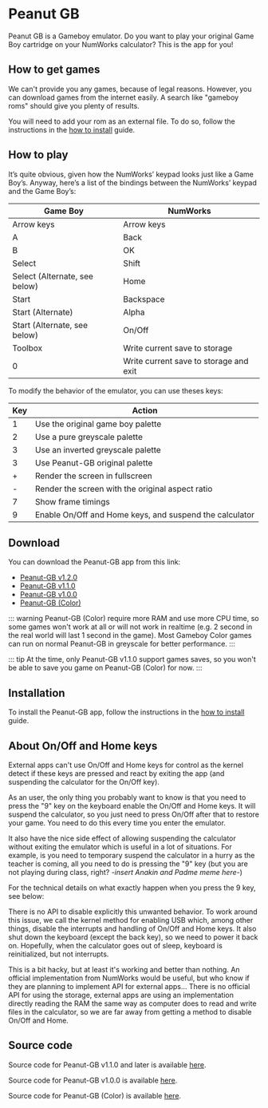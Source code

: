 # Peanut GB

Peanut GB is a Gameboy emulator. Do you want to play your original Game Boy
cartridge on your NumWorks calculator? This is the app for you!

## How to get games

We can't provide you any games, because of legal reasons. However, you can
download games from the internet easily. A search like "gameboy roms" should
give you plenty of results.

You will need to add your rom as an external file. To do so, follow the
instructions in the [how to install](../help/how-to-install.md) guide.

## How to play

It’s quite obvious, given how the NumWorks’ keypad looks just like a Game Boy’s.
Anyway, here’s a list of the bindings between the NumWorks’ keypad and the
Game Boy’s:

| Game Boy                      | NumWorks                               |
| ----------------------------- | -------------------------------------- |
| Arrow keys                    | Arrow keys                             |
| A                             | Back                                   |
| B                             | OK                                     |
| Select                        | Shift                                  |
| Select (Alternate, see below) | Home                                   |
| Start                         | Backspace                              |
| Start (Alternate)             | Alpha                                  |
| Start (Alternate, see below)  | On/Off                                 |
| Toolbox                       | Write current save to storage          |
| 0                             | Write current save to storage and exit |

To modify the behavior of the emulator, you can use theses keys:

| Key | Action                                                 |
| --- | ------------------------------------------------------ |
| 1   | Use the original game boy palette                      |
| 2   | Use a pure greyscale palette                           |
| 3   | Use an inverted greyscale palette                      |
| 3   | Use Peanut-GB original palette                         |
| +   | Render the screen in fullscreen                        |
| -   | Render the screen with the original aspect ratio       |
| 7   | Show frame timings                                     |
| 9   | Enable On/Off and Home keys, and suspend the calculator |

## Download

You can download the Peanut-GB app from this link:

- [Peanut-GB v1.2.0](https://yaya-cout.github.io/Nwagyu/assets/apps/peanutgb-1.2.0.nwa)
- [Peanut-GB v1.1.0](https://yaya-cout.github.io/Nwagyu/assets/apps/peanutgb-1.1.0.nwa)
- [Peanut-GB v1.0.0](https://yaya-cout.github.io/Nwagyu/assets/apps/peanutgb-1.0.0.nwa)
- [Peanut-GB (Color)](https://yaya-cout.github.io/Nwagyu/assets/apps/peanutgbc.nwa)

::: warning
Peanut-GB (Color) require more RAM and use more CPU time, so some games won't
work at all or will not work in realtime (e.g. 2 second in the real world will
last 1 second in the game).
Most Gameboy Color games can run on normal Peanut-GB in greyscale for better
performance.
:::

::: tip
At the time, only Peanut-GB v1.1.0 support games saves, so you won't be able to
save you game on Peanut-GB (Color) for now.
:::

## Installation

To install the Peanut-GB app, follow the instructions in the
[how to install](../help/how-to-install.md) guide.

## About On/Off and Home keys

External apps can't use On/Off and Home keys for control as the kernel detect if
these keys are pressed and react by exiting the app (and suspending the
calculator for the On/Off key).

As an user, the only thing you probably want to know is that you need to press
the "9" key on the keyboard enable the On/Off and Home keys. It will suspend the
calculator, so you just need to press On/Off after that to restore your game.
You need to do this every time you enter the emulator.

It also have the nice side effect of allowing suspending the calculator without
exiting the emulator which is useful in a lot of situations. For example, is
you need to temporary suspend the calculator in a hurry as the teacher is
coming, all you need to do is pressing the "9" key (but you are not playing
during class, right? _-insert Anakin and Padme meme here-_)

<!--
TODO: Create an English-only developer documentation for technical details
like storage and On/Off keys
-->

For the technical details on what exactly happen when you press the 9 key, see
below:

There is no API to disable explicitly this unwanted behavior. To work around
this issue, we call the kernel method for enabling USB which, among other
things, disable the interrupts and handling of On/Off and Home keys. It also
shut down the keyboard (except the back key), so we need to power it back on.
Hopefully, when the calculator goes out of sleep, keyboard is reinitialized, but
not interrupts.

This is a bit hacky, but at least it's working and better than nothing. An
official implementation from NumWorks would be useful, but who know if they are
planning to implement API for external apps… There is no official API for using
the storage, external apps are using an implementation directly reading the RAM
the same way as computer does to read and write files in the calculator, so we
are far away from getting a method to disable On/Off and Home.

## Source code

Source code for Peanut-GB v1.1.0 and later is available
[here](https://codeberg.org/Yaya-Cout/peanutgb).

Source code for Peanut-GB v1.0.0 is available
[here](https://github.com/nwagyu/peanutgb/).

Source code for Peanut-GB (Color) is available
[here](https://github.com/Lisra-git/peanutgb/).
